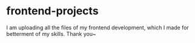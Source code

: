 # frontend-projects
I am uploading all the files of my frontend development, which I made for betterment of my skills.
                                                                                               Thank you~
